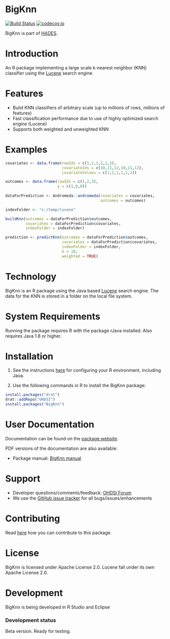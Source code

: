 BigKnn
======

[![Build Status](https://github.com/OHDSI/BigKnn/workflows/R-CMD-check/badge.svg)](https://github.com/OHDSI/BigKnn/actions?query=workflow%3AR-CMD-check)
[![codecov.io](https://codecov.io/github/OHDSI/BigKnn/coverage.svg?branch=master)](https://codecov.io/github/OHDSI/BigKnn?branch=master)

BigKnn is part of [HADES](https://ohdsi.github.io/Hades).

Introduction
============
An R package implementing a large scale k-nearest neighbor (KNN) classifier using the [Lucene](https://lucene.apache.org/) search engine.

Features
========
- Build KNN classifiers of arbitrary scale (up to millions of rows, millions of features)
- Fast classification performance due to use of highly optimized search engine (Lucene)
- Supports both weighted and unweighted KNN

Examples
========
```r
covariates <- data.frame(rowIds = c(1,1,1,2,2,3),
                         covariateIds = c(10,11,12,10,11,12),
                         covariateValues = c(1,1,1,1,1,1))

outcomes <- data.frame(rowIds = c(1,2,3),
                       y = c(1,0,0))
					   
dataForPrediction <- Andromeda::andromeda(covariates = covariates, 
                                          outcomes = outcomes)

indexFolder <- "s:/temp/lucene"

buildKnn(outcomes = dataForPrediction$outcomes,
         covariates = dataForPrediction$covariates,
         indexFolder = indexFolder)

prediction <- predictKnn(outcomes = dataForPrediction$outcomes,
                         covariates = dataForPrediction$covariates,
                         indexFolder = indexFolder,
                         k = 10,
                         weighted = TRUE)
```

Technology
============
BigKnn is an R package using the Java based [Lucene](https://lucene.apache.org/) search engine. The data for the KNN is stored in a folder on the local file system.

System Requirements
===================
Running the package requires R with the package rJava installed. Also requires Java 1.8 or higher.

Installation
=============

1. See the instructions [here](https://ohdsi.github.io/Hades/rSetup.html) for configuring your R environment, including Java.

2. Use the following commands in R to install the BigKnn package:

  ```r
  install.packages("drat")
  drat::addRepo("OHDSI")
  install.packages("BigKnn")
  ```

User Documentation
==================
Documentation can be found on the [package website](https://ohdsi.github.io/BigKnn).

PDF versions of the documentation are also available:
* Package manual: [BigKnn manual](https://raw.githubusercontent.com/OHDSI/BigKnn/master/extras/BigKnn.pdf) 

Support
=======
* Developer questions/comments/feedback: <a href="http://forums.ohdsi.org/c/developers">OHDSI Forum</a>
* We use the <a href="https://github.com/OHDSI/BigKnn/issues">GitHub issue tracker</a> for all bugs/issues/enhancements

Contributing
============
Read [here](https://ohdsi.github.io/Hades/contribute.html) how you can contribute to this package.

License
=======
BigKnn is licensed under Apache License 2.0. Lucene fall under its own Apache License 2.0.

Development
===========
BigKnn is being developed in R Studio and Eclipse

### Development status

Beta version. Ready for testing.
